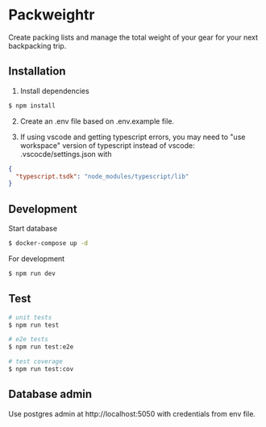 # Packweightr

Create packing lists and manage the total weight of your gear for your next backpacking trip.


## Installation

1. Install dependencies

```bash
$ npm install
```

2. Create an .env file based on .env.example file.

3. If using vscode and getting typescript errors, you may need to "use workspace" version of typescript instead of vscode:
.vscocde/settings.json with
```json
{
  "typescript.tsdk": "node_modules/typescript/lib"
}
```

## Development

Start database
```bash
$ docker-compose up -d
```

For development
```bash
$ npm run dev
```

## Test

```bash
# unit tests
$ npm run test

# e2e tests
$ npm run test:e2e

# test coverage
$ npm run test:cov
```

## Database admin

Use postgres admin at http://localhost:5050 with credentials from env file.
